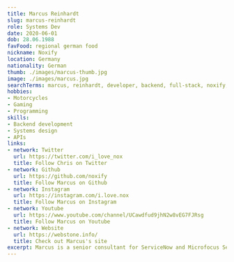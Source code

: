 ```yaml
---
title: Marcus Reinhardt
slug: marcus-reinhardt
role: Systems Dev
date: 2020-06-01
dob: 28.06.1988
favFood: regional german food
nickname: Noxify
location: Germany
nationality: German
thumb: ./images/marcus-thumb.jpg
image: ./images/marcus.jpg
searchTerms: marcus, reinhardt, developer, backend, full-stack, noxify, nox
hobbies: 
- Motorcycles
- Gaming
- Programming
skills: 
- Backend development
- Systems design
- APIs
links:
- network: Twitter
  url: https://twitter.com/i_love_nox
  title: Follow Chris on Twitter
- network: Github
  url: https://github.com/noxify
  title: Follow Marcus on Github
- network: Instagram
  url: https://instagram.com/i.love.nox
  title: Follow Marcus on Instagram
- network: Youtube
  url: https://www.youtube.com/channel/UCawdfud9jhN2w8vEG7FJRsg
  title: Follow Marcus on Youtube
- network: Website
  url: https://webstone.info/
  title: Check out Marcus's site
excerpt: Marcus is a senior consultant for ServiceNow and Microfocus ServiceManager. He has more than 10 years experience in customizing enterprise tools. In his free time he creates plugins and starters for Gridsome and helps out the community. He also loves to ride his motorcycle at the race-track.
---
```

